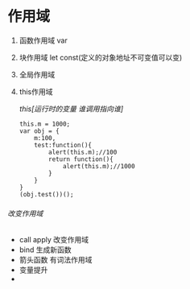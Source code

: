 # 作用域
1. 函数作用域 var
2. 块作用域 let const(定义的对象地址不可变值可以变)
3. 全局作用域
4. this作用域


    *this[运行时的变量 谁调用指向谁]*
    ```
    this.m = 1000;
    var obj = {
        m:100,
        test:function(){
            alert(this.m);//100
            return function(){
                alert(this.m);//1000
            }
        }
    }
    (obj.test())();
    ```
###### 改变作用域
+ call apply 改变作用域
+ bind 生成新函数
+ 箭头函数 有词法作用域
+ 变量提升
+ 